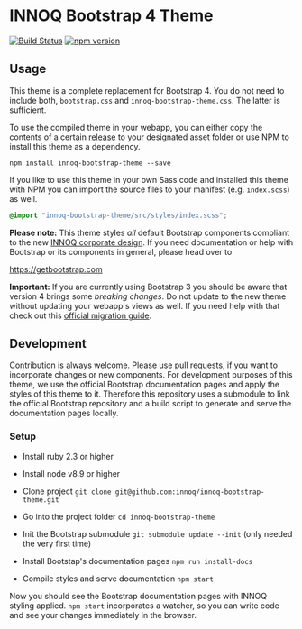 # INNOQ Bootstrap 4 Theme

[![Build Status](https://travis-ci.org/innoq/innoq-bootstrap-theme.svg?branch=master)](https://travis-ci.org/innoq/innoq-bootstrap-theme)
[![npm version](https://badge.fury.io/js/innoq-bootstrap-theme.svg)](https://www.npmjs.com/package/innoq-bootstrap-theme)

## Usage

This theme is a complete replacement for Bootstrap 4. You do not need to include
both, `bootstrap.css` and `innoq-bootstrap-theme.css`. The latter is sufficient.

To use the compiled theme in your webapp, you can either copy the contents of a
certain [release](https://github.com/innoq/innoq-bootstrap-theme/releases) to
your designated asset folder or use NPM to install this theme as a dependency.

    npm install innoq-bootstrap-theme --save

If you like to use this theme in your own Sass code and installed this theme
with NPM you can import the source files to your manifest (e.g. `index.scss`)
as well.

```scss
@import "innoq-bootstrap-theme/src/styles/index.scss";
```

**Please note:** This theme styles _all_ default Bootstrap components compliant
to the new [INNOQ corporate design](https://innoq.github.io/innoq-styleguide).
If you need documentation or help with Bootstrap or its components in general,
please head over to

<https://getbootstrap.com>

**Important:** If you are currently using Bootstrap 3 you should be aware that
version 4 brings some *breaking changes*. Do not update to the new theme without
updating your webapp's views as well. If you need help with that check out this
[official migration guide](https://getbootstrap.com/docs/4.0/migration/).


## Development

Contribution is always welcome. Please use pull requests, if you want to
incorporate changes or new components. For development purposes of this theme,
we use the official Bootstrap documentation pages and apply the styles of this
theme to it. Therefore this repository uses a submodule to link the official
Bootstrap repository and a build script to generate and serve the documentation
pages locally.

### Setup

* Install ruby 2.3 or higher
* Install node v8.9 or higher

* Clone project `git clone git@github.com:innoq/innoq-bootstrap-theme.git`
* Go into the project folder `cd innoq-bootstrap-theme`
* Init the Bootstrap submodule `git submodule update --init` (only needed the
  very first time)
* Install Bootstap's documentation pages `npm run install-docs`
* Compile styles and serve documentation `npm start`

Now you should see the Bootstrap documentation pages with INNOQ styling applied.
`npm start` incorporates a watcher, so you can write code and see your
changes immediately in the browser.
